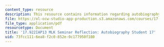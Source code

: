 ```yaml
---
content_type: resource
description: This resource contains information regarding autobiography student 17.
file: https://ol-ocw-studio-app-production.s3.amazonaws.com/courses/17-922-dr-martin-luther-king-jr-iap-design-seminar-january-iap-2013/73fcc1116ea8f2c0852e0c177950f180_MIT17_922IAP13_RefPapr3T.pdf
file_type: application/pdf
resourcetype: Document
title: '17.922IAP13 MLK Seminar Reflection: Autobiography Student 17'
uid: 73fcc111-6ea8-f2c0-852e-0c177950f180
---
```

